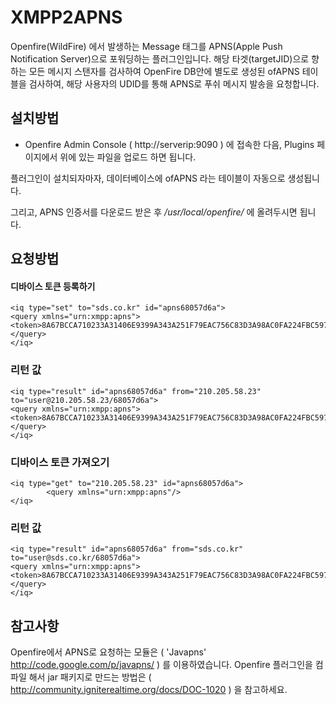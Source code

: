 # XMPP2APNS

Openfire(WildFire) 에서 발생하는 Message 태그를 APNS(Apple Push Notification Server)으로 포워딩하는 플러그인입니다.
해당 타겟(targetJID)으로 향하는 모든 메시지 스탠자를 검사하여 OpenFire DB안에 별도로 생성된 ofAPNS 테이블을 검사하여, 해당 사용자의 UDID를 통해 APNS로 푸쉬 메시지 발송을 요청합니다.

## 설치방법
 
* Openfire Admin Console ( http://serverip:9090 ) 에 접속한 다음, Plugins 페이지에서 위에 있는 파일을 업로드 하면 됩니다.

플러그인이 설치되자마자, 데이터베이스에 ofAPNS 라는 테이블이 자동으로 생성됩니다.

그리고, APNS 인증서를 다운로드 받은 후 */usr/local/openfire/* 에 올려두시면 됩니다.

## 요청방법

#### 디바이스 토큰 등록하기
	<iq type="set" to="sds.co.kr" id="apns68057d6a">
	<query xmlns="urn:xmpp:apns">
	<token>8A67BCCA710233A31406E9399A343A251F79EAC756C83D3A98AC0FA224FBC597</token>
	</query>
	</iq>

### 리턴 값
	<iq type="result" id="apns68057d6a" from="210.205.58.23" to="user@210.205.58.23/68057d6a">
	<query xmlns="urn:xmpp:apns">
	<token>8A67BCCA710233A31406E9399A343A251F79EAC756C83D3A98AC0FA224FBC597</token>
	</query>
	</iq>
	
### 디바이스 토큰 가져오기
	<iq type="get" to="210.205.58.23" id="apns68057d6a">
       		<query xmlns="urn:xmpp:apns"/>
	</iq>

### 리턴 값
	<iq type="result" id="apns68057d6a" from="sds.co.kr" to="user@sds.co.kr/68057d6a">
	<query xmlns="urn:xmpp:apns">
	<token>8A67BCCA710233A31406E9399A343A251F79EAC756C83D3A98AC0FA224FBC597</token>
	</query>
	</iq>

## 참고사항

Openfire에서 APNS로 요청하는 모듈은 ( 'Javapns' http://code.google.com/p/javapns/ ) 를 이용하였습니다.
Openfire 플러그인을 컴파일 해서 jar 패키지로 만드는 방법은 ( http://community.igniterealtime.org/docs/DOC-1020 ) 을 참고하세요.

